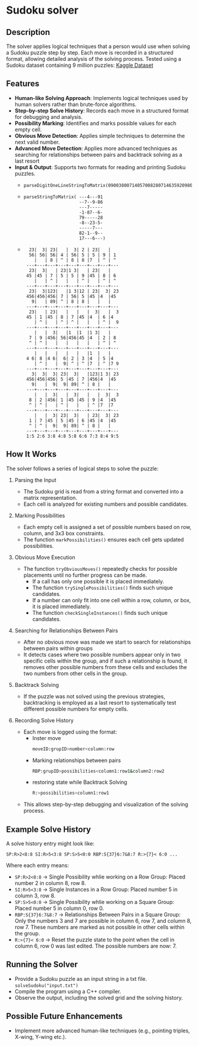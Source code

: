# Sudoku solver

## Description
The solver applies logical techniques that a person would use when solving a Sudoku puzzle step by step. 
Each move is recorded in a structured format, allowing detailed analysis of the solving process. Tested using a Sudoku dataset containing 9 million puzzles: [Kaggle Dataset](https://www.kaggle.com/datasets/rohanrao/sudoku)

## Features
- **Human-like Solving Approach**: Implements logical techniques used by human solvers rather than brute-force algorithms.
- **Step-by-step Solve History**: Records each move in a structured format for debugging and analysis.
- **Possibility Marking**: Identifies and marks possible values for each empty cell.
- **Obvious Move Detection**: Applies simple techniques to determine the next valid number.
- **Advanced Move Detection**: Applies more advanced techniques as searching for relationships between pairs and backtrack solving as a last resort
- **Input & Output**: Supports two formats for reading and printing Sudoku puzzles.
  - ```
    parseDigitOneLineStringToMatrix(090038007140570082807146359209800763004090008080002104430905870900780045578401936)
  - ```
    parseStringToMatrix( ---4---91
                         --7--9-86
                         ---7-----
                         -1-87--6-
                         79-----28
                         -8--23-5-
                         -----7---
                         82-1--9--
                         17---6---)
   - ```
       23|  3| 23|   |  3| 2 | 23|   |
       56| 56| 56| 4 | 56| 5 | 5 | 9 | 1
         |   | 8 | ^ | 8 | 8 |7  | ^ | ^
      ---+---+---+---+---+---+---+---+---
       23|  3|   | 23|1 3|   | 23|   |
      45 |45 | 7 | 5 | 5 | 9 |45 | 8 | 6
         |   | ^ |   |   | ^ |   | ^ | ^
      ---+---+---+---+---+---+---+---+---
       23|  3|123|   |1 3|12 | 23|  3| 23
      456|456|456| 7 | 56| 5 |45 |4  |45
        9|   | 89| ^ | 8 | 8 |   |   |
      ---+---+---+---+---+---+---+---+---
       23|   | 23|   |   |   |  3|   |  3
      45 | 1 |45 | 8 | 7 |45 |4  | 6 |4
         | ^ |   | ^ | ^ |   |   | ^ |  9
      ---+---+---+---+---+---+---+---+---
         |   |  3|   |1  |1  |1 3|   |
       7 | 9 |456| 56|456|45 |4  | 2 | 8
       ^ | ^ |   |   |   |   |   | ^ | ^
      ---+---+---+---+---+---+---+---+---
         |   |   |   |   |   |1  |   |
      4 6| 8 |4 6|  6| 2 | 3 |4  | 5 |4
         | ^ |   |  9| ^ | ^ |7  | ^ |7 9
      ---+---+---+---+---+---+---+---+---
        3|  3|  3| 23|  3|   |123|1 3| 23
      456|456|456| 5 |45 | 7 |456|4  |45
        9|   |  9|  9| 89| ^ | 8 |   |
      ---+---+---+---+---+---+---+---+---
         |   |  3|   |  3|   |   |  3|  3
       8 | 2 |456| 1 |45 |45 | 9 |4  |45
       ^ | ^ |   | ^ |   |   | ^ |7  |7
      ---+---+---+---+---+---+---+---+---
         |   |  3| 23|  3|   | 23|  3| 23
       1 | 7 |45 | 5 |45 | 6 |45 |4  |45
       ^ | ^ |  9|  9| 89| ^ | 8 |   |
      ---+---+---+---+---+---+---+---+---
      1:5 2:6 3:8 4:8 5:8 6:6 7:3 8:4 9:5

## How It Works

The solver follows a series of logical steps to solve the puzzle:
1. Parsing the Input
   - The Sudoku grid is read from a string format and converted into a matrix representation.
   - Each cell is analyzed for existing numbers and possible candidates.

2. Marking Possibilities
   - Each empty cell is assigned a set of possible numbers based on row, column, and 3x3 box constraints.
   - The function `markPossibilities()` ensures each cell gets updated possibilities.

3. Obvious Move Execution 
   - The function `tryObviousMoves()` repeatedly checks for possible placements until no further progress can be made.
     - If a call has only one possible it is placed immediately.
     - The function `trySinglePossibilities()` finds such unique candidates.
     - If a number can only fit into one cell within a row, column, or box, it is placed immediately.
     - The function `checkSingleInstances()` finds such unique candidates.

4. Searching for Relationships Between Pairs
   - After no obvious move was made we start to search for relationships between pairs within groups
   - It detects cases where two possible numbers appear only in two specific cells within the group,
     and if such a relationship is found, it removes other possible numbers from these cells and excludes the two numbers from other cells in the group.
   
5. Backtrack Solving
   - If the puzzle was not solved using the previous strategies, backtracking is employed as a last resort to systematically test different possible numbers for empty cells.

6. Recording Solve History
   - Each move is logged using the format:
     - Inster move
       ```sh
       moveID:grupID>number<column:row
     - Marking relationships between pairs
       ```sh
       RBP:grupID>possibilities<column1:row1&column2:row2
     - restoring state while Backtrack Solving
       ```sh
       R:>possibilities<column1:row1
   - This allows step-by-step debugging and visualization of the solving process.


## Example Solve History

A solve history entry might look like:
```
SP:R>2<8:8 SI:R>5<3:8 SP:S>5<0:0 RBP:S{37}6:7&8:7 R:>{7}< 6:0 ...
```
Where each entry means:
- `SP:R>2<8:8` → Single Possibility whlie working on a Row Group: Placed number 2 in column 8, row 8.
- `SI:R>5<3:8` → Single Instances in a Row Group: Placed number 5 in column 3, row 8.
- `SP:S>5<0:0` → Single Possibility whlie working on a Square Group: Placed number 5 in column 0, row 0.
- `RBP:S{37}6:7&8:7` → Relationships Between Pairs in a Square Group: Only the numbers 3 and 7 are possible in column 6, row 7, and column 8, row 7. These numbers are marked as not possible in other cells within the group.
- `R:>{7}< 6:0` → Reset the puzzle state to the point when the cell in column 6, row 0 was last edited. The possible numbers are now: 7.

## Running the Solver

 - Provide a Sudoku puzzle as an input string in a txt file. `solveSudoku("input.txt")`
 - Compile the program using a C++ compiler.
 - Observe the output, including the solved grid and the solving history.

## Possible Future Enhancements
 - Implement more advanced human-like techniques (e.g., pointing triples, X-wing, Y-wing etc.).
